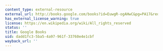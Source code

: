 ```yaml
---
content_type: external-resource
external_url: http://books.google.com/books?id=EuwgR-ogAHwC&pg=PA17&redir_esc=y#v=onepage&q&f=false
has_external_license_warning: true
license: https://en.wikipedia.org/wiki/All_rights_reserved
status: ''
title: Google Books
uid: dadd1fc3-5ba5-4a97-961f-33760e4e1cbf
wayback_url: ''
---
```

